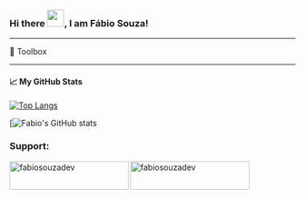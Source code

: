 ### Hi there <img src="https://raw.githubusercontent.com/MartinHeinz/MartinHeinz/master/wave.gif" width="30px">, I am Fábio Souza!


---

🧰 Toolbox

---

#### &#x1f4c8; My GitHub Stats

[![Top Langs](https://github-readme-stats.vercel.app/api/top-langs/?username=fabiosouzadev&hide=java,html,css&theme=tokyonight)](https://github.com/anuraghazra/github-readme-stats)

[![Fabio's GitHub stats](https://github-readme-stats.vercel.app/api?username=fabiosouzadev&show_icons=true&theme=tokyonight)


### Support:
<p><a href="https://www.buymeacoffee.com/fabiosouzadev"> <img align="left" src="https://cdn.buymeacoffee.com/buttons/v2/default-yellow.png" height="50" width="210" alt="fabiosouzadev" /></a><a href="https://ko-fi.com/fabiosouzadev"> <img align="left" src="https://cdn.ko-fi.com/cdn/kofi3.png?v=3" height="50" width="210" alt="fabiosouzadev" /></a></p><br><br>


<!--
**fabiosouzadev/fabiosouzadev** is a ✨ _special_ ✨ repository because its `README.md` (this file) appears on your GitHub profile.

Here are some ideas to get you started:

- 🔭 I’m currently working on ...
- 🌱 I’m currently learning ...
- 👯 I’m looking to collaborate on ...
- 🤔 I’m looking for help with ...
- 💬 Ask me about ...
- 📫 How to reach me: ...
- 😄 Pronouns: ...
- ⚡ Fun fact: ...
-->
